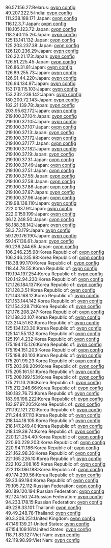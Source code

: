 86.57.156.27:Belarus: [ovpn config](vpn/86_57_156_27.ovpn)  
49.207.222.5:India: [ovpn config](vpn/49_207_222_5.ovpn)  
111.238.189.171:Japan: [ovpn config](vpn/111_238_189_171.ovpn)  
116.12.3.7:Japan: [ovpn config](vpn/116_12_3_7.ovpn)  
118.105.123.72:Japan: [ovpn config](vpn/118_105_123_72.ovpn)  
118.240.115.26:Japan: [ovpn config](vpn/118_240_115_26.ovpn)  
125.13.141.132:Japan: [ovpn config](vpn/125_13_141_132.ovpn)  
125.203.237.38:Japan: [ovpn config](vpn/125_203_237_38.ovpn)  
126.120.236.29:Japan: [ovpn config](vpn/126_120_236_29.ovpn)  
126.22.21.173:Japan: [ovpn config](vpn/126_22_21_173.ovpn)  
126.51.225.45:Japan: [ovpn config](vpn/126_51_225_45.ovpn)  
126.86.31.81:Japan: [ovpn config](vpn/126_86_31_81.ovpn)  
126.89.255.73:Japan: [ovpn config](vpn/126_89_255_73.ovpn)  
126.91.44.220:Japan: [ovpn config](vpn/126_91_44_220.ovpn)  
126.94.134.97:Japan: [ovpn config](vpn/126_94_134_97.ovpn)  
153.179.115.103:Japan: [ovpn config](vpn/153_179_115_103.ovpn)  
153.232.238.142:Japan: [ovpn config](vpn/153_232_238_142.ovpn)  
180.200.72.143:Japan: [ovpn config](vpn/180_200_72_143.ovpn)  
182.21.139.78:Japan: [ovpn config](vpn/182_21_139_78.ovpn)  
203.95.62.172:Japan: [ovpn config](vpn/203_95_62_172.ovpn)  
219.100.37.104:Japan: [ovpn config](vpn/219_100_37_104.ovpn)  
219.100.37.105:Japan: [ovpn config](vpn/219_100_37_105.ovpn)  
219.100.37.107:Japan: [ovpn config](vpn/219_100_37_107.ovpn)  
219.100.37.13:Japan: [ovpn config](vpn/219_100_37_13.ovpn)  
219.100.37.172:Japan: [ovpn config](vpn/219_100_37_172.ovpn)  
219.100.37.177:Japan: [ovpn config](vpn/219_100_37_177.ovpn)  
219.100.37.182:Japan: [ovpn config](vpn/219_100_37_182.ovpn)  
219.100.37.19:Japan: [ovpn config](vpn/219_100_37_19.ovpn)  
219.100.37.31:Japan: [ovpn config](vpn/219_100_37_31.ovpn)  
219.100.37.49:Japan: [ovpn config](vpn/219_100_37_49.ovpn)  
219.100.37.51:Japan: [ovpn config](vpn/219_100_37_51.ovpn)  
219.100.37.55:Japan: [ovpn config](vpn/219_100_37_55.ovpn)  
219.100.37.58:Japan: [ovpn config](vpn/219_100_37_58.ovpn)  
219.100.37.86:Japan: [ovpn config](vpn/219_100_37_86.ovpn)  
219.100.37.87:Japan: [ovpn config](vpn/219_100_37_87.ovpn)  
219.100.37.96:Japan: [ovpn config](vpn/219_100_37_96.ovpn)  
219.98.138.110:Japan: [ovpn config](vpn/219_98_138_110.ovpn)  
222.0.137.91:Japan: [ovpn config](vpn/222_0_137_91.ovpn)  
222.0.159.199:Japan: [ovpn config](vpn/222_0_159_199.ovpn)  
36.12.248.50:Japan: [ovpn config](vpn/36_12_248_50.ovpn)  
58.188.38.142:Japan: [ovpn config](vpn/58_188_38_142.ovpn)  
58.3.73.179:Japan: [ovpn config](vpn/58_3_73_179.ovpn)  
59.129.176.190:Japan: [ovpn config](vpn/59_129_176_190.ovpn)  
59.147.136.61:Japan: [ovpn config](vpn/59_147_136_61.ovpn)  
60.236.244.65:Japan: [ovpn config](vpn/60_236_244_65.ovpn)  
106.246.235.98:Korea Republic of: [ovpn config](vpn/106_246_235_98.ovpn)  
106.246.235.98:Korea Republic of: [ovpn config](vpn/106_246_235_98.ovpn)  
118.38.99.170:Korea Republic of: [ovpn config](vpn/118_38_99_170.ovpn)  
118.44.78.55:Korea Republic of: [ovpn config](vpn/118_44_78_55.ovpn)  
119.194.197.254:Korea Republic of: [ovpn config](vpn/119_194_197_254.ovpn)  
120.142.94.230:Korea Republic of: [ovpn config](vpn/120_142_94_230.ovpn)  
121.126.184.137:Korea Republic of: [ovpn config](vpn/121_126_184_137.ovpn)  
121.128.3.51:Korea Republic of: [ovpn config](vpn/121_128_3_51.ovpn)  
121.143.168.12:Korea Republic of: [ovpn config](vpn/121_143_168_12.ovpn)  
121.153.144.142:Korea Republic of: [ovpn config](vpn/121_153_144_142.ovpn)  
121.154.228.71:Korea Republic of: [ovpn config](vpn/121_154_228_71.ovpn)  
121.176.208.247:Korea Republic of: [ovpn config](vpn/121_176_208_247.ovpn)  
121.188.32.107:Korea Republic of: [ovpn config](vpn/121_188_32_107.ovpn)  
123.214.51.62:Korea Republic of: [ovpn config](vpn/123_214_51_62.ovpn)  
125.134.123.30:Korea Republic of: [ovpn config](vpn/125_134_123_30.ovpn)  
125.141.55.132:Korea Republic of: [ovpn config](vpn/125_141_55_132.ovpn)  
125.191.4.232:Korea Republic of: [ovpn config](vpn/125_191_4_232.ovpn)  
175.194.115.126:Korea Republic of: [ovpn config](vpn/175_194_115_126.ovpn)  
175.194.151.203:Korea Republic of: [ovpn config](vpn/175_194_151_203.ovpn)  
175.198.40.103:Korea Republic of: [ovpn config](vpn/175_198_40_103.ovpn)  
175.201.99.23:Korea Republic of: [ovpn config](vpn/175_201_99_23.ovpn)  
175.203.99.209:Korea Republic of: [ovpn config](vpn/175_203_99_209.ovpn)  
175.205.161.51:Korea Republic of: [ovpn config](vpn/175_205_161_51.ovpn)  
175.208.199.153:Korea Republic of: [ovpn config](vpn/175_208_199_153.ovpn)  
175.211.13.206:Korea Republic of: [ovpn config](vpn/175_211_13_206.ovpn)  
175.212.246.66:Korea Republic of: [ovpn config](vpn/175_212_246_66.ovpn)  
180.182.76.73:Korea Republic of: [ovpn config](vpn/180_182_76_73.ovpn)  
183.96.196.222:Korea Republic of: [ovpn config](vpn/183_96_196_222.ovpn)  
183.97.97.205:Korea Republic of: [ovpn config](vpn/183_97_97_205.ovpn)  
211.192.121.212:Korea Republic of: [ovpn config](vpn/211_192_121_212.ovpn)  
211.244.97.113:Korea Republic of: [ovpn config](vpn/211_244_97_113.ovpn)  
218.144.18.105:Korea Republic of: [ovpn config](vpn/218_144_18_105.ovpn)  
218.147.249.40:Korea Republic of: [ovpn config](vpn/218_147_249_40.ovpn)  
218.149.39.74:Korea Republic of: [ovpn config](vpn/218_149_39_74.ovpn)  
220.121.254.40:Korea Republic of: [ovpn config](vpn/220_121_254_40.ovpn)  
220.90.229.203:Korea Republic of: [ovpn config](vpn/220_90_229_203.ovpn)  
220.94.11.186:Korea Republic of: [ovpn config](vpn/220_94_11_186.ovpn)  
221.162.98.36:Korea Republic of: [ovpn config](vpn/221_162_98_36.ovpn)  
221.165.226.10:Korea Republic of: [ovpn config](vpn/221_165_226_10.ovpn)  
222.102.208.165:Korea Republic of: [ovpn config](vpn/222_102_208_165.ovpn)  
222.113.186.188:Korea Republic of: [ovpn config](vpn/222_113_186_188.ovpn)  
49.174.239.56:Korea Republic of: [ovpn config](vpn/49_174_239_56.ovpn)  
59.23.69.194:Korea Republic of: [ovpn config](vpn/59_23_69_194.ovpn)  
79.105.72.112:Russian Federation: [ovpn config](vpn/79_105_72_112.ovpn)  
90.189.120.194:Russian Federation: [ovpn config](vpn/90_189_120_194.ovpn)  
92.124.150.24:Russian Federation: [ovpn config](vpn/92_124_150_24.ovpn)  
94.233.178.15:Russian Federation: [ovpn config](vpn/94_233_178_15.ovpn)  
49.228.33.101:Thailand: [ovpn config](vpn/49_228_33_101.ovpn)  
49.49.248.78:Thailand: [ovpn config](vpn/49_49_248_78.ovpn)  
80.3.208.251:United Kingdom: [ovpn config](vpn/80_3_208_251.ovpn)  
47.149.139.21:United States: [ovpn config](vpn/47_149_139_21.ovpn)  
47.154.109.161:United States: [ovpn config](vpn/47_154_109_161.ovpn)  
118.71.83.127:Viet Nam: [ovpn config](vpn/118_71_83_127.ovpn)  
42.119.98.99:Viet Nam: [ovpn config](vpn/42_119_98_99.ovpn)  
